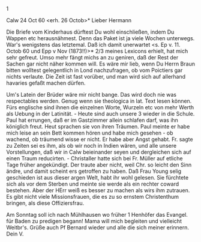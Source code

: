 <Herrn Hermann Gundert>1

 Calw 24 Oct 60
 <erh. 26 Octob>*
Lieber Hermann

Die Briefe vom Kinderhaus dürftest Du wohl einschließen, indem Du Wappen etc herausnähmest. Denn das Paket ist ja viele Wochen unterwegs. War's wenigstens das letztemal. Daß ich damit unerwartet <s. Ep v. 11. Octob 60 und Epp v Nov (1873!!)>* 2/3 meines Lexicons erhielt, hat mich sehr gefreut. Umso mehr fängt michs an zu geniren, daß der Rest der Sachen gar nicht näher kommen will. Es wäre mir lieb, wenn Du Herrn Braun bitten wolltest gelegentlich in Lond nachzufragen, ob vom Poictiers gar nichts verlaute. Die Zeit ist fast vorüber, und man wird sich auf allerhand havaries gefaßt machen dürfen.

Um's Latein der Brüder wäre mir nicht bange. Das wird doch nie was respectables werden. Genug wenn sie theologica in lat. Text lesen können. Fürs englische sind ihnen die einzelnen Worte, Wurzeln etc von mehr Werth als Uebung in der Latinität. - Heute sind auch unsere 3 wieder in die Schule. Paul hat errungen, daß er im Gastzimmer allein schlafen darf, was ihn königlich freut. Heut sprachen sie von ihren Träumen. Paul meinte er habe mich leise an sein Bett kommen hören und habe mich gesehen - ob wachend, ob träumend wisse er nicht. Er habe aber Angst gehabt. Fr. sagte zu Zeiten sei es ihm, als ob wir noch in Indien wären, und alle unsere Vorstellungen, daß wir in Calw beieinander seyen und dergleichen sich auf einen Traum reducirten. - Christaller hatte sich bei Fr. Müller auf etliche Tage früher angekündigt. Der traute aber nicht, weil Chr. so leicht den Sinn ändre, und damit scheint ers getroffen zu haben. Daß Frau Young selig geschieden ist aus dieser argen Welt, habt ihr wohl gelesen. Sie fürchtete sich als vor dem Sterben und meinte sie werde als ein rechter coward bestehen. Aber der HErr weiß es besser zu machen als wirs ihm zutrauen. Es gibt nicht viele Missionsfrauen, die es zu so ernstem Christenthum bringen, als diese Offiziersfrau.

Am Sonntag soll ich nach Mühlhausen wo früher <der Gute>1 Henhöfer das Evangel. für Baden zu predigen begann! Mama will mich begleiten und vielleicht Weitbr's. Grüße auch Pf Bernard wieder und alle die sich meiner erinnern.
 Dein V.

